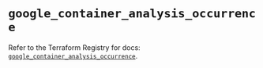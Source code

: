# `google_container_analysis_occurrence`

Refer to the Terraform Registry for docs: [`google_container_analysis_occurrence`](https://registry.terraform.io/providers/hashicorp/google/6.11.0/docs/resources/container_analysis_occurrence).
